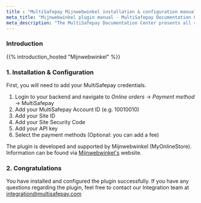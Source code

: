 ```yaml
---
title : "MultiSafepay Mijnwebwinkel installation & configuration manual"
meta_title: "Mijnwebwinkel plugin manual - MultiSafepay Documentation Center"
meta_description: "The MultiSafepay Documentation Center presents all relevant information about our Plugins and API. You can also find support pages for Payment Methods, Tools and General Questions as well as the contact details of our Support and Integration Teams."
---
```

### Introduction

{{% introduction_hosted "Mijnwebwinkel" %}}

### 1. Installation & Configuration

First, you will need to add your MultiSafepay credentials.

1. Login to your backend and navigate to _Online orders_ -> _Payment method_ -> MultiSafepay
2. Add your MultiSafepay Account ID (e.g. 10010010)
3. Add your Site ID
4. Add your Site Security Code
5. Add your API key
6. Select the payment methods (Optional: you can add a fee)


The plugin is developed and supported by Mijnwebwinkel (MyOnlineStore). Information can be found via [Mijnwebwinkel's](https://www.mijnwebwinkel.nl/partner/multisafepay) website.

### 2. Congratulations

You have installed and configured the plugin successfully. If you have any questions regarding the plugin, feel free to contact our Integration team at <integration@multisafepay.com>



